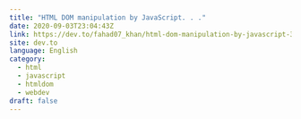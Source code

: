 ```yaml
---
title: "HTML DOM manipulation by JavaScript. . ."
date: 2020-09-03T23:04:43Z
link: https://dev.to/fahad07_khan/html-dom-manipulation-by-javascript-3k9b?utm_medium=RSS&utm_source=news.12bit.vn
site: dev.to
language: English
category:
  - html
  - javascript
  - htmldom
  - webdev
draft: false
---
```

